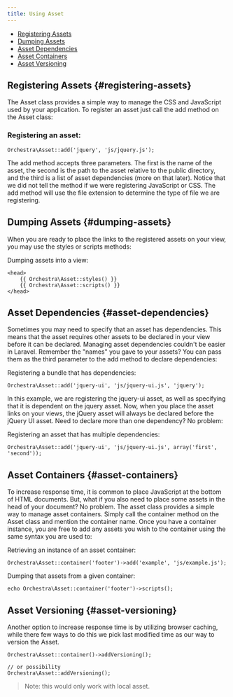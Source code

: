 ```yaml
---
title: Using Asset
---
```


* [Registering Assets](#registering-assets)
* [Dumping Assets](#dumping-assets)
* [Asset Dependencies](#asset-dependencies)
* [Asset Containers](#asset-containers)
* [Asset Versioning](#asset-versioning)

## Registering Assets {#registering-assets}

The Asset class provides a simple way to manage the CSS and JavaScript used by your application. To register an asset just call the add method on the Asset class:

### Registering an asset:

	Orchestra\Asset::add('jquery', 'js/jquery.js');

The add method accepts three parameters. The first is the name of the asset, the second is the path to the asset relative to the public directory, and the third is a list of asset dependencies (more on that later). Notice that we did not tell the method if we were registering JavaScript or CSS. The add method will use the file extension to determine the type of file we are registering.

## Dumping Assets {#dumping-assets}

When you are ready to place the links to the registered assets on your view, you may use the styles or scripts methods:

Dumping assets into a view:

	<head>
		{{ Orchestra\Asset::styles() }}
		{{ Orchestra\Asset::scripts() }}
	</head>

## Asset Dependencies {#asset-dependencies}

Sometimes you may need to specify that an asset has dependencies. This means that the asset requires other assets to be declared in your view before it can be declared. Managing asset dependencies couldn't be easier in Laravel. Remember the "names" you gave to your assets? You can pass them as the third parameter to the add method to declare dependencies:

Registering a bundle that has dependencies:

	Orchestra\Asset::add('jquery-ui', 'js/jquery-ui.js', 'jquery');

In this example, we are registering the jquery-ui asset, as well as specifying that it is dependent on the jquery asset. Now, when you place the asset links on your views, the jQuery asset will always be declared before the jQuery UI asset. Need to declare more than one dependency? No problem:

Registering an asset that has multiple dependencies:

	Orchestra\Asset::add('jquery-ui', 'js/jquery-ui.js', array('first', 'second'));

## Asset Containers {#asset-containers}

To increase response time, it is common to place JavaScript at the bottom of HTML documents. But, what if you also need to place some assets in the head of your document? No problem. The asset class provides a simple way to manage asset containers. Simply call the container method on the Asset class and mention the container name. Once you have a container instance, you are free to add any assets you wish to the container using the same syntax you are used to:

Retrieving an instance of an asset container:

	Orchestra\Asset::container('footer')->add('example', 'js/example.js');

Dumping that assets from a given container:

	echo Orchestra\Asset::container('footer')->scripts();

## Asset Versioning {#asset-versioning}

Another option to increase response time is by utilizing browser caching, while there few ways to do this we pick last modified time as our way to version the Asset.

	Orchestra\Asset::container()->addVersioning();

	// or possibility
	Orchestra\Asset::addVersioning();

> Note: this would only work with local asset.
